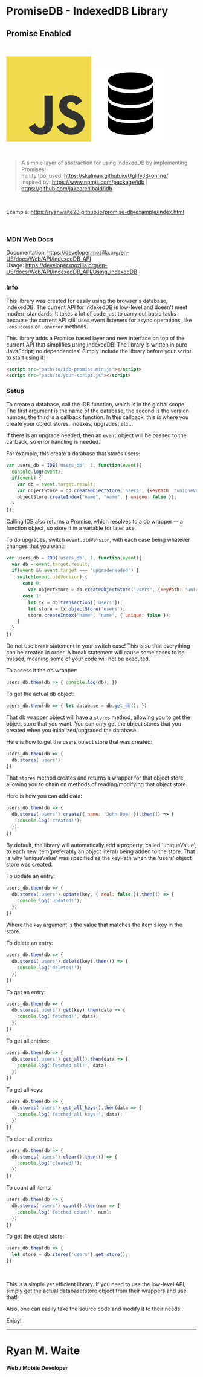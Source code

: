 # PromiseDB - IndexedDB Library
## Promise Enabled

<br/>

![](javascript-logo.png)
![](database-logo.png)

<br/>

> A simple layer of abstraction for using IndexedDB by implementing Promises!<br/>
> minify tool used: https://skalman.github.io/UglifyJS-online/ <br/>
> inspired by: https://www.npmjs.com/package/idb | https://github.com/jakearchibald/idb

<br/>

Example: https://ryanwaite28.github.io/promise-db/example/index.html

<br/>

### MDN Web Docs
Documentation: https://developer.mozilla.org/en-US/docs/Web/API/IndexedDB_API <br/>
Usage: https://developer.mozilla.org/en-US/docs/Web/API/IndexedDB_API/Using_IndexedDB



### Info
This library was created for easily using the browser's database, IndexedDB.
The current API for IndexedDB is low-level and doesn't meet modern standards.
It takes a lot of code just to carry out basic tasks because the current API still uses event listeners
for async operations, like `.onsuccess` or `.onerror` methods.

This library adds a Promise based layer and new interface on top of the current API that simplifies using IndexedDB!
The library is written in pure JavaScript; no dependencies! Simply include the library before your script
to start using it:

```html
<script src="path/to/idb-promise.min.js"></script>
<script src="path/to/your-script.js"></script>
```


### Setup
To create a database, call the IDB function, which is in the global scope.
The first argument is the name of the database, the second is the version number, the third
is a callback function. In this callback, this is where you create your object stores, indexes,
upgrades, etc...

If there is an upgrade needed, then an `event` object will be passed to the callback,
so error handling is needed.

For example, this create a database that stores users:

```javascript
var users_db = IDB('users_db', 1, function(event){
  console.log(event);
  if(event) {
    var db = event.target.result;
    var objectStore = db.createObjectStore('users', {keyPath: 'uniqueValue'});
    objectStore.createIndex("name", "name", { unique: false });
  }
});
```

Calling IDB also returns a Promise, which resolves to a db wrapper -- a function object,
so store it in a variable for later use.

To do upgrades, switch `event.oldVersion`, with each case being whatever changes that you want:

```javascript
var users_db = IDB('users_db', 1, function(event){
  var db = event.target.result;
  if(event && event.target === 'upgradeneeded') {
    switch(event.oldVersion) {
      case 0:
        var objectStore = db.createObjectStore('users', {keyPath: 'uniqueValue'});
      case 1:
        let tx = db.transaction(['users']);
        let store = tx.objectStore('users');
        store.createIndex("name", "name", { unique: false });
    }
  }
});
```

Do not use `break` statement in your switch case!
This is so that everything can be created in order.
A break statement will cause some cases to be missed,
meaning some of your code will not be executed.

To access it the db wrapper:

```javascript
users_db.then(db => { console.log(db); })
```

To get the actual db object:

```javascript
users_db.then(db => { let database = db.get_db(); })
```

That db wrapper object will have a `stores` method,
allowing you to get the object store that you want.
You can only get the object stores that you created when you initialized/upgraded the database.

Here is how to get the users object store that was created:

```javascript
users_db.then(db => {
  db.stores('users')
})
```

That `stores` method creates and returns a wrapper for that object store,
allowing you to chain on methods of reading/modifying that object store.

Here is how you can add data:

```javascript
users_db.then(db => {
  db.stores('users').create({ name: 'John Doe' }).then(() => {
    console.log('created!');
  })
})
```

By default, the library will automatically add a property, called 'uniqueValue', to each new item(preferably an object literal) being added to the store.
That is why 'uniqueValue' was specified as the keyPath when the 'users' object store was created.

To update an entry:

```javascript
users_db.then(db => {
  db.stores('users').update(key, { real: false }).then(() => {
    console.log('updated!');
  })
})
```

Where the `key` argument is the value that matches the item's key in the store.

To delete an entry:

```javascript
users_db.then(db => {
  db.stores('users').delete(key).then(() => {
    console.log('deleted!');
  })
})
```

To get an entry:

```javascript
users_db.then(db => {
  db.stores('users').get(key).then(data => {
    console.log('fetched!', data);
  })
})
```

To get all entries:

```javascript
users_db.then(db => {
  db.stores('users').get_all().then(data => {
    console.log('fetched all!', data);
  })
})
```

To get all keys:

```javascript
users_db.then(db => {
  db.stores('users').get_all_keys().then(data => {
    console.log('fetched all keys!', data);
  })
})
```

To clear all entries:

```javascript
users_db.then(db => {
  db.stores('users').clear().then(() => {
    console.log('cleared!');
  })
})
```

To count all items:

```javascript
users_db.then(db => {
  db.stores('users').count().then(num => {
    console.log('fetched count!', num);
  })
})
```

To get the object store:

```javascript
users_db.then(db => {
  let store = db.stores('users').get_store();
})
```

<br/>

This is a simple yet efficient library. If you need to use the low-level API,
simply get the actual database/store object from their wrappers and use that!

Also, one can easily take the source code
and modify it to their needs!

Enjoy!

---

# Ryan M. Waite
#### Web / Mobile Developer

